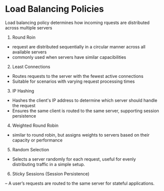 # Load Balancing Policies

Load balancing policy determines how incoming rquests are distributed across multiple servers

1. Round Roin

- request are distributed sequentially in a circular manner across all available servers
- commonly used when servers have similar capacibilities

2. Least Connections

- Routes requests to the server with the fewest active connections
- Suitable for scenarios with varying request processing times

3. IP Hashing

- Hashes the client's IP address to determine which server should handle the request
- Ensures the same client is routed to the same server, supporting session persistence

4. Weighted Round Robin

- similar to round robin, but assigns weights to servers based on their capacity or performance

5. Random Selection

- Selects a server randomly for each request, useful for evenly distributing traffic in a simple setup.

6. Sticky Sessions (Session Persistence)

– A user’s requests are routed to the same server for stateful applications.
